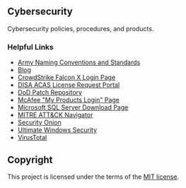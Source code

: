 ## Cybersecurity
Cybersecurity policies, procedures, and products.

### Helpful Links
* [Army Naming Conventions and Standards](https://army.deps.mil/netcom/sites/resourcecenter/pages/cinamingconventions.aspx)
* [Blog](https://cyberphor.com/)
* [CrowdStrike Falcon X Login Page](https://falcon.crowdstrike.com/login/)
* [DISA ACAS License Request Portal](https://disa.deps.mil/ext/cop/mae/netops/acas/Requests/index.aspx#/)
* [DoD Patch Repository](https://patches.csd.disa.mil/)
* [McAfee "My Products Login" Page](https://www.mcafee.com/enterprise/en-us/downloads/my-products.html)
* [Microsoft SQL Server Download Page](https://www.microsoft.com/en-us/download/details.aspx?id=56042)
* [MITRE ATT&CK Navigator](https://mitre-attack.github.io/attack-navigator/)
* [Security Onion](https://securityonionsolutions.com/)
* [Ultimate Windows Security](https://www.ultimatewindowssecurity.com/)
* [VirusTotal](https://www.virustotal.com/gui/home/upload)

## Copyright
This project is licensed under the terms of the [MIT license](/LICENSE).
